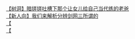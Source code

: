 [【树洞】暗搓搓吐槽下那个让女儿给自己当代练的老爸](http://tieba.baidu.com/p/3642736301?see_lz=1&pn=)   
[【新人向】我们来解析分辨剑网三所谓的](http://tieba.baidu.com/p/3641455462?see_lz=1&pn=)   
[【](http://tieba.baidu.com/p/3641258965?see_lz=1&pn=)   
[【](http://tieba.baidu.com/p/3641641119?see_lz=1&pn=)   
